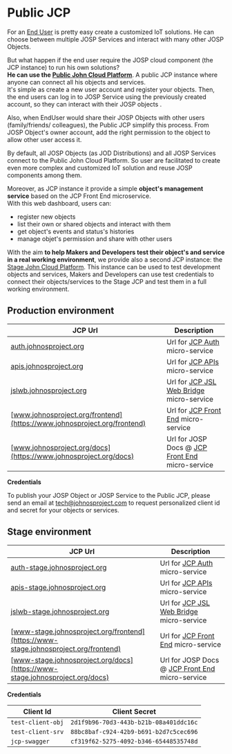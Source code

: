 # Public JCP

For an [End User](/docs/actors/end_users.md) is pretty easy create a
customized IoT solutions. He can choose between multiple JOSP Services and
interact with many other JOSP Objects.

But what happen if the end user require the JOSP cloud component (the JCP
instance) to run his own solutions?<br/>
**He can use the [Public John Cloud Platform](https://www.johnosproject.org/frontend)**.
A public JCP instance where anyone can connect all his objects and services.<br/>
It's simple as create a new user account and register your objects. Then, the end
users can log in to JOSP Service using the previously created account, so they can
interact with their JOSP objects .

Also, when EndUser would share their JOSP Objects with other users (family/friends/
colleagues), the Public JCP simplify this process. From JOSP Object's owner account,
add the right permission to the object to allow other user access it.

By default, all JOSP Objects (as JOD Distributions) and all JOSP Services connect
to the Public John Cloud Platform. So user are facilitated to create even more
complex and customized IoT solution and reuse JOSP components among them.

Moreover, as JCP instance it provide a simple **object's management service**
based on the JCP Front End microservice.<br/>
With this web dashboard, users can:
* register new objects
* list their own or shared objects and interact with them
* get object's events and status's histories
* manage objet's permission and share with other users

With the aim **to help Makers and Developers test their object's and service in
a real working environment**, we provide also a second JCP instance: the
[Stage John Cloud Platform](https://www-stage.johnosproject.org/frontend).
This instance can be used to test development objects and services, Makers and
Developers can use test credentials to connect their objects/services to the
Stage JCP and test them in a full working environment.

## Production environment

| JCP Url                                                                             | Description                                                          |
|-------------------------------------------------------------------------------------|----------------------------------------------------------------------|
| [auth.johnosproject.org](https://auth.johnosproject.org/auth/admin/master/console/) | Url for [JCP Auth](docker/auth/README.md) micro-service              |
| [apis.johnosproject.org](https://apis.johnosproject.org/swagger-ui.html)            | Url for [JCP APIs](core/apis/README.md) micro-service                |
| [jslwb.johnosproject.org](https://jslwb.johnosproject.org/swagger-ui.html)          | Url for [JCP JSL Web Bridge](core/jslwb/README.md) micro-service     |
| [www.johnosproject.org/frontend](https://www.johnosproject.org/frontend)            | Url for [JCP Front End](core/fe/README.md) micro-service             |
| [www.johnosproject.org/docs](https://www.johnosproject.org/docs)                    | Url for JOSP Docs @ [JCP Front End](core/fe/README.md) micro-service |

**Credentials**

To publish your JOSP Object or JOSP Service to the Public JCP, please send an
email at [tech@johnosproject.com](mailto:tech@johnosproject.com) to request
personalized client id and secret for your objects or services.

## Stage environment

| JCP Url                                                                                         | Description                                                          |
|-------------------------------------------------------------------------------------------------|----------------------------------------------------------------------|
| [auth-stage.johnosproject.org](https://auth-stage.johnosproject.org/auth/admin/master/console/) | Url for [JCP Auth](docker/auth/README.md) micro-service              |
| [apis-stage.johnosproject.org](https://apis-stage.johnosproject.org/swagger-ui.html)            | Url for [JCP APIs](core/apis/README.md) micro-service                |
| [jslwb-stage.johnosproject.org](https://jslwb-stage.johnosproject.org/swagger-ui.html)          | Url for [JCP JSL Web Bridge](core/jslwb/README.md) micro-service     |
| [www-stage.johnosproject.org/frontend](https://www-stage.johnosproject.org/frontend)            | Url for [JCP Front End](core/fe/README.md) micro-service             |
| [www-stage.johnosproject.org/docs](https://www-stage.johnosproject.org/docs)                    | Url for JOSP Docs @ [JCP Front End](core/fe/README.md) micro-service |

**Credentials**

| Client Id             | Client Secret                              |
|-----------------------|--------------------------------------------|
| ```test-client-obj``` | ```2d1f9b96-70d3-443b-b21b-08a401ddc16c``` |
| ```test-client-srv``` | ```88bc8baf-c924-42b9-b691-b2d7c5cec696``` |
| ```jcp-swagger```     | ```cf319f62-5275-4092-b346-65448535748d``` |
